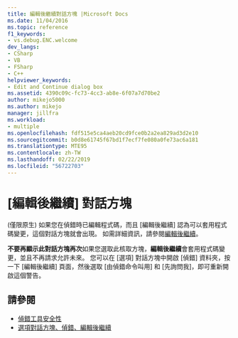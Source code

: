 ```yaml
---
title: 編輯後繼續對話方塊 |Microsoft Docs
ms.date: 11/04/2016
ms.topic: reference
f1_keywords:
- vs.debug.ENC.welcome
dev_langs:
- CSharp
- VB
- FSharp
- C++
helpviewer_keywords:
- Edit and Continue dialog box
ms.assetid: 4390c09c-fc73-4cc3-ab8e-6f07a7d70be2
author: mikejo5000
ms.author: mikejo
manager: jillfra
ms.workload:
- multiple
ms.openlocfilehash: fdf515e5ca4aeb20cd9fce0b2a2ea829ad3d2e10
ms.sourcegitcommit: b0d8e61745f67bd1f7ecf7fe080a0fe73ac6a181
ms.translationtype: MTE95
ms.contentlocale: zh-TW
ms.lasthandoff: 02/22/2019
ms.locfileid: "56722703"
---
```

# <a name="edit-and-continue-dialog-box"></a>[編輯後繼續] 對話方塊
(僅限原生) 如果您在偵錯時已編輯程式碼，而且 [編輯後繼續] 認為可以套用程式碼變更，這個對話方塊就會出現。 如需詳細資訊，請參閱[編輯後繼續](../debugger/edit-and-continue.md)。

 **不要再顯示此對話方塊再次**如果您選取此核取方塊，**編輯後繼續**會套用程式碼變更，並且不再請求允許未來。 您可以在 [選項] 對話方塊中開啟 [偵錯] 資料夾，按一下 [編輯後繼續] 頁面，然後選取 [由偵錯命令叫用] 和 [先詢問我]，即可重新開啟這個警告。

## <a name="see-also"></a>請參閱
- [偵錯工具安全性](../debugger/debugger-security.md)
- [選項對話方塊、偵錯、編輯後繼續](https://msdn.microsoft.com/library/bcew296c.aspx)